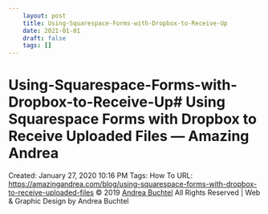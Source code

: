 ```yaml
---
 	layout: post
 	title: Using-Squarespace-Forms-with-Dropbox-to-Receive-Up
 	date: 2021-01-01
 	draft: false
 	tags: []
---
```


# Using-Squarespace-Forms-with-Dropbox-to-Receive-Up# Using Squarespace Forms with Dropbox to Receive Uploaded Files — Amazing Andrea
Created: January 27, 2020 10:16 PM
Tags: How To
URL: https://amazingandrea.com/blog/using-squarespace-forms-with-dropbox-to-receive-uploaded-files
© 2019 [Andrea Buchtel](https://amazingandrea.com/content/lp/contact) All Rights Reserved | Web & Graphic Design by Andrea Buchtel
